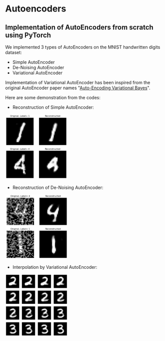 # Autoencoders

## Implementation of AutoEncoders from scratch using PyTorch

We implemented 3 types of AutoEncoders on the MNIST handwritten digits dataset:
- Simple AutoEncoder
- De-Noising AutoEncoder
- Variational AutoEncoder

Implementation of Variational AutoEncoder has been inspired from the original AutoEncoder paper names "[Auto-Encoding Variational Bayes](https://arxiv.org/abs/1312.6114v10)".

Here are some demonstration from the codes:

- Reconstruction of Simple AutoEncoder:
<img src="sample_images/SAE_reconstruction.jpeg" alt="SAE_reconstruction" width="200"/>

- Reconstruction of De-Noising AutoEncoder:
<img src="sample_images/DAE_reconstruction.jpeg" alt="DAE_reconstruction" width="200"/>

- Interpolation by Variational AutoEncoder:
<img src="sample_images/VAE_interpolation.jpeg" alt="VAE_interpolation" width="200"/>